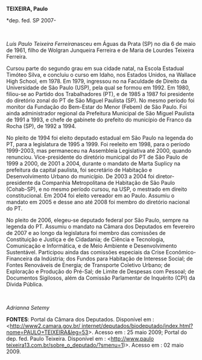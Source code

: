 **TEIXEIRA, Paulo**

\*dep. fed. SP 2007-

 

*Luís Paulo Teixeira Ferreira*nasceu em Águas da Prata (SP) no dia 6 de
maio de 1961, filho de Wolgran Junqueira Ferreira e de Maria de Lourdes
Teixeira Ferreira.

Cursou parte do segundo grau em sua cidade natal, na Escola Estadual
Timóteo Silva, e concluiu o curso em Idaho, nos Estados Unidos, na
Wallace High School, em 1978. Em 1979, ingressou no na Faculdade de
Direito da Universidade de São Paulo (USP), pela qual se formou em 1992.
Em 1980, filiou-se ao Partido dos Trabalhadores (PT), e de 1985 a 1987
foi presidente do diretório zonal do PT de São Miguel Paulista (SP). No
mesmo período foi monitor da Fundação do Bem-Estar do Menor (Febem) de
São Paulo. Foi ainda administrador regional da Prefeitura Municipal de
São Miguel Paulista de 1991 a 1993, e chefe de gabinete do prefeito do
município de Franco da Rocha (SP), de 1992 a 1994.

No pleito de 1994 foi eleito deputado estadual em São Paulo na legenda
do PT, para a legislatura de 1995 a 1999. Foi reeleito em 1998, para o
período 1999-2003, mas permaneceu na Assembleia Legislativa até 2000,
quando renunciou. Vice-presidente do diretório municipal do PT de São
Paulo de 1999 a 2000, de 2001 a 2004, durante o mandato de Marta Suplicy
na prefeitura da capital paulista, foi secretário de Habitação e
Desenvolvimento Urbano do município. De 2003 a 2004 foi
diretor-presidente da Companhia Metropolitana de Habitação de São Paulo
(Cohab-SP), e no mesmo período cursou, na USP, o mestrado em direito
constitucional. Em 2004 foi eleito vereador em ao Paulo. Assumiu o
mandato em 2005 e desse ano até 2008 foi membro do diretório nacional do
PT.

No pleito de 2006, elegeu-se deputado federal por São Paulo, sempre na
legenda do PT. Assumiu o mandato na Câmara dos Deputados em fevereiro de
2007 e ao longo da legislatura foi membro das comissões de Constituição
e Justiça e de Cidadania; de Ciência e Tecnologia, Comunicação e
Informática, e de Meio Ambiente e Desenvolvimento Sustentável.
Participou ainda das comissões especiais da Crise Econômico-Financeira
da Indústria; dos Fundos para Habitação de Interesse Social; de Fontes
Renováveis de Energia; de Transporte Coletivo Urbano; de Exploração e
Produção do Pré-Sal; de Limite de Despesas com Pessoal; de Documentos
Sigilosos, além da Comissão Parlamentar de Inquérito (CPI) da Dívida
Pública.

 

*Adrianna Setemy*

**FONTES**: Portal da Câmara dos Deputados. Disponível em :
\<[http://www2.camara.gov.br/
internet/deputados/biodeputado/index.html?nome=PAULO+TEIXEIRA&leg=53](http://www2.camara.gov.br/%20internet/deputados/biodeputado/index.html?nome=PAULO+TEIXEIRA&leg=53)\>.
Acesso em : 25 maio 2009; Portal do dep. fed. Paulo Teixeira. Disponível
em : \<[http://www.paulo
teixeira13.com.br/sobre\_o\_deputado/?smenu=1](http://www.paulo%20teixeira13.com.br/sobre_o_deputado/?smenu=1;%20acessado%20em%2002/05/09))\>.
Acesso em : 02 maio 2009.

 

 

 
